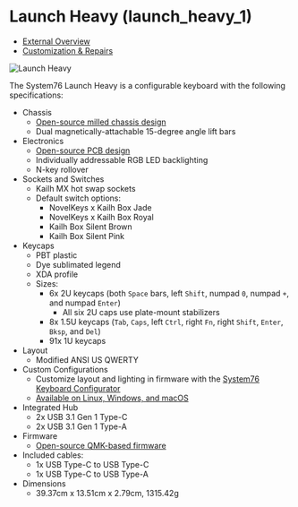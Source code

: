# Launch Heavy (launch\_heavy\_1)

- [External Overview](./external-overview.md)
- [Customization & Repairs](./repairs.md)

![Launch Heavy](./img/launch-heavy.webp)

The System76 Launch Heavy is a configurable keyboard with the following specifications:

- Chassis
  - [Open-source milled chassis design](https://github.com/system76/launch/tree/master/chassis/launch-heavy)
  - Dual magnetically-attachable 15-degree angle lift bars
- Electronics
  - [Open-source PCB design](https://github.com/system76/launch/tree/master/pcb-heavy)
  - Individually addressable RGB LED backlighting
  - N-key rollover
- Sockets and Switches
  - Kailh MX hot swap sockets
  - Default switch options:
    - NovelKeys x Kailh Box Jade
    - NovelKeys x Kailh Box Royal
    - Kailh Box Silent Brown
    - Kailh Box Silent Pink
- Keycaps
  - PBT plastic
  - Dye sublimated legend
  - XDA profile
  - Sizes:
    - 6x 2U keycaps (both `Space` bars, left `Shift`, numpad `0`, numpad `+`, and numpad `Enter`)
      - All six 2U caps use plate-mount stabilizers
    - 8x 1.5U keycaps (`Tab`, `Caps`, left `Ctrl`, right `Fn`, right `Shift`, `Enter`, `Bksp`, and `Del`)
    - 91x 1U keycaps
- Layout
  - Modified ANSI US QWERTY
- Custom Configurations
  - Customize layout and lighting in firmware with the [System76 Keyboard Configurator](https://github.com/pop-os/keyboard-configurator)
  - [Available on Linux, Windows, and macOS](https://system76.com/accessories/launch/download)
- Integrated Hub
  - 2x USB 3.1 Gen 1 Type-C
  - 2x USB 3.1 Gen 1 Type-A
- Firmware
  - [Open-source QMK-based firmware](https://github.com/system76/qmk_firmware/tree/master/keyboards/system76/launch_heavy_1/)
- Included cables:
  - 1x USB Type-C to USB Type-C
  - 1x USB Type-C to USB Type-A
- Dimensions
  - 39.37cm x 13.51cm x 2.79cm, 1315.42g
